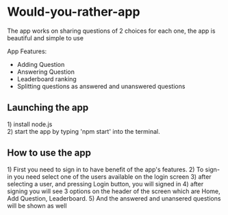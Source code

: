 # Would-you-rather-app
The app works on sharing questions of 2 choices for each one, the app is beautiful and simple to use

App Features:

- Adding Question
- Answering Question
- Leaderboard ranking
- Splitting questions as answered and unanswered questions 

<h2>Launching the app</h2>
1) install node.js <br />
2) start the app by typing 'npm start' into the terminal.<br />

<h2>How to use the app</h2>
1) First you need to sign in to have benefit of the app's features.
2) To sign-in you need select one of the users available on the login screen
3) after selecting a user, and pressing Login button, you will signed in
4) after signing you will see 3 options on the header of the screen which are Home, Add Question, Leaderboard.
5) And the answered and unansered questions will be shown as well



